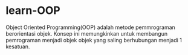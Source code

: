 # learn-OOP
Object Oriented Programming(OOP) adalah metode pemmrograman berorientasi objek. Konsep ini memungkinkan untuk membangun pemrograman menjadi objek objek yang saling berhubungan menjadi 1 kesatuan. 
